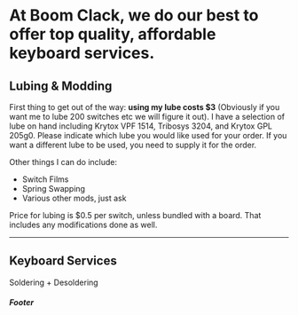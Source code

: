 <!DOCTYPE html>
<html lang="en">
<head>
  <meta charset="utf-8">
  <title>Keyboard Services</title>
</head>
<body>
  <div class="header">
    <h1>At Boom Clack, we do our best to offer top quality, affordable keyboard services.</h1>
  </div>
  
  <div class="main-body">
    <div class="section-1">
      <h2>Lubing & Modding</h2>
        <p>First thing to get out of the way: <b>using my lube costs $3</b> (Obviously if you want me to lube 200 switches etc we will figure it out). I have a selection of lube on hand including Krytox VPF 1514, Tribosys 3204, and Krytox GPL 205g0. Please indicate which lube you would like used for your order. If you want a different lube to be used, you need to supply it for the order.</p>
      <p>Other things I can do include:</p>
      <ul>
        <li>Switch Films</li>
        <li>Spring Swapping</li>
        <li>Various other mods, just ask</li>
      </ul>
      <p>Price for lubing is $0.5 per switch, unless bundled with a board. That includes any modifications done as well.</p>
      <hr>
      <h2>Keyboard Services</h2>
        <p> Soldering + Desoldering</p>
    </div>
    
  <div class="section-2">
      <!-- This is a comment that won't appear on the page -->
    </div>
  </div>
  
  <div class="footer">
    <h5>Footer</h5>
  </div
</body>
</html>
